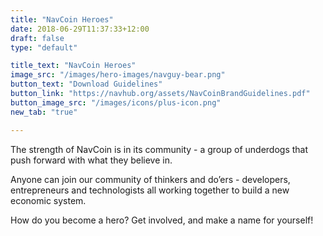```yaml
---
title: "NavCoin Heroes"
date: 2018-06-29T11:37:33+12:00
draft: false
type: "default"

title_text: "NavCoin Heroes"
image_src: "/images/hero-images/navguy-bear.png"
button_text: "Download Guidelines"
button_link: "https://navhub.org/assets/NavCoinBrandGuidelines.pdf"
button_image_src: "/images/icons/plus-icon.png"
new_tab: "true"

---
```

The strength of NavCoin is in its community - a group of underdogs that push forward with what they believe in.

Anyone can join our community of thinkers and do’ers - developers, entrepreneurs and technologists all working together to build a new economic system.

How do you become a hero? Get involved, and make a name for yourself!
